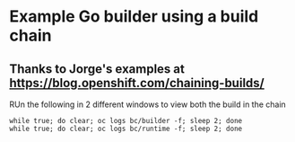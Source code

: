# Example Go builder using a build chain

## Thanks to Jorge's examples at https://blog.openshift.com/chaining-builds/ 

RUn the following in 2 different windows to view both the build in the chain

```
while true; do clear; oc logs bc/builder -f; sleep 2; done
while true; do clear; oc logs bc/runtime -f; sleep 2; done
```


